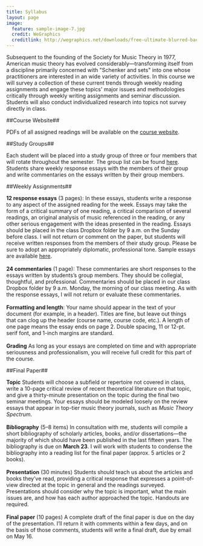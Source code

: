 ```yaml
---
title: Syllabus
layout: page
image:
  feature: sample-image-7.jpg
  credit: WeGraphics
  creditlink: http://wegraphics.net/downloads/free-ultimate-blurred-background-pack/
---
```

Subsequent to the founding of the Society for Music Theory in 1977, American music theory has evolved considerably—transforming itself from a discipline primarily concerned with "Schenker and sets" into one whose practitioners are interested in an wide variety of activities. In this course we will survey a collection of these current trends through weekly reading assignments and engage these topics' major issues and methodologies critically through weekly writing assignments and seminar discussion. Students will also conduct individualized research into topics not survey directly in class.

##Course Website##

PDFs of all assigned readings will be available on the [course website](/mus613).

##Study Groups##

Each student will be placed into a study group of three or four members that will rotate throughout the semester. The group list can be found [here](https://www.dropbox.com/s/uyaw9vwvwq5qa8w/Study%20Groups.pdf?dl=0). Students share weekly response essays with the members of their group and write commentaries on the essays written by their group members. 
<a name="weekly-assignments"></a>

##Weekly Assignments##

**12 response essays** (3 pages): In these essays, students write a response to any aspect of the assigned reading for the week.  Essays may take the form of a critical summary of one reading, a critical comparison of several readings, an original analysis of music referenced in the reading, or any other serious engagement with the ideas presented in the reading.  Essays should be placed in the class Dropbox folder by 9 a.m. on the Sunday before class. I will not return or comment on the paper, but students will receive written responses from the members of their study group.  Please be sure to adopt an appropriately diplomatic, professional tone. Sample essays are available [here](/sample_responses.html). 
<br><br>
**24 commentaries** (1 page): These commentaries are short responses to the essays written by students’s group members.  They should be collegial, thoughtful, and professional. Commentaries should be placed in our class Dropbox folder by 9 a.m. Monday, the morning of our class meeting. As with the response essays, I will not return or evaluate these commentaries.
<br><br>
**Formatting and length**: Your name should appear in the text of your document (for example, in a header). Titles are fine, but leave out things that can clog up the header (course name, course code, etc.). A length of one page means the essay ends on page 2. Double spacing, 11 or 12-pt. serif font, and 1-inch margins are standard.
<br><br>
**Grading** As long as your essays are completed on time and with appropriate seriousness and professionalism, you will receive full credit for this part of the course.

##Final Paper##

**Topic** Students will choose a subfield or repertoire not covered in class, write a 10-page critical review of recent theoretical literature on that topic, and give a thirty-minute presentation on the topic during the final two seminar meetings. Your essays should be modeled loosely on the review essays that appear in top-tier music theory journals, such as *Music Theory Spectrum*.
<br><br>
**Bibliography** (5–8 items) In consultation with me, students will compile a short bibliography of scholarly articles, books, and/or dissertations—the majority of which should have been published in the last fifteen years. The bibliography is due on **March 23**.  I will work with students to condense the bibliography into a reading list for the final paper (approx. 5 articles or 2 books). 
<br><br>
**Presentation** (30 minutes) Students should teach us about the articles and books they’ve read, providing a critical response that expresses a point-of-view directed at the topic in general and the readings surveyed. Presentations should consider why the topic is important, what the main issues are, and how has each author approached the topic. Handouts are required.
<br><br>
**Final paper** (10 pages) A complete draft of the final paper is due on the day of the presentation. I’ll return it with comments within a few days, and on the basis of those comments, students will write a final draft, due by email on May 16.